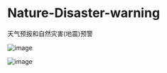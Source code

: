 # Nature-Disaster-warning
天气预报和自然灾害(地震)预警

![image](https://github.com/user-attachments/assets/1fa4cea7-fe8f-45b3-90a2-51cb1454ebf0)

![image](https://github.com/user-attachments/assets/a94e2f58-27dc-4618-bedf-b52dad40101f)
